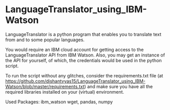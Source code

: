 # LanguageTranslator_using_IBM-Watson

LanguageTranslator is a python program that enables you to translate text from and to some popular languages.

You would require an IBM cloud account for getting access to the LanguageTranslator API from IBM Watson. Also, you may get an instance of the API for yourself, of which, the credentials would be used in the python script.

To run the script without any glitches, consider the requirements.txt file (at https://github.com/dishantvyas15/LanguageTranslator_using_IBM-Watson/blob/master/requirements.txt) and make sure you have all the required libraries installed on your (virtual) environment.

Used Packages: ibm_watson wget, pandas, numpy
